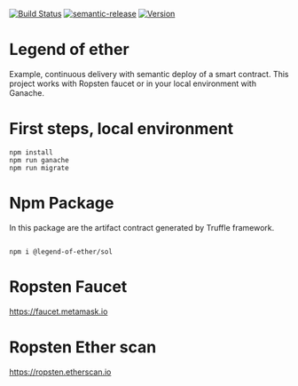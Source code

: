  [![Build Status](https://travis-ci.org/legend-of-ether/sol.svg?branch=master)](https://travis-ci.org/legend-of-ether/sol) [![semantic-release](https://img.shields.io/badge/%20%20%F0%9F%93%A6%F0%9F%9A%80-semantic--release-e10079.svg)](https://github.com/semantic-release/semantic-release) [![Version](https://img.shields.io/npm/v/@legend-of-ether/sol.svg?style=flat)](https://www.npmjs.com/package/@legend-of-ether/sol)
# Legend of ether

Example, continuous delivery with semantic deploy of a smart contract. This project works with Ropsten faucet or in your local environment with Ganache.

# First steps, local environment

```
npm install
npm run ganache
npm run migrate
```

# Npm Package

In this package are the artifact contract generated by Truffle framework.


```

npm i @legend-of-ether/sol

```

# Ropsten Faucet

https://faucet.metamask.io

# Ropsten Ether scan

https://ropsten.etherscan.io